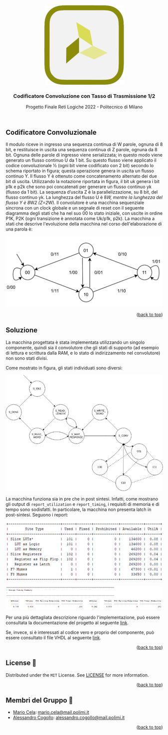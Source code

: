 <a name="readme-top"></a>

<!-- PROJECT LOGO -->
<br />
<div align="center">
  <a href="https://github.com/AlessandroCogollo/LNProject2022">
    <img src="Documentation/images/Xilinx.png" alt="Xilinx Ixon" width="256">
  </a>

<h3 align="center">Codificatore Convoluzione con Tasso di Trasmissione 1/2</h3>

  <p align="center">
    Progetto Finale Reti Logiche 2022 - Politecnico di Milano
  </p>
  <br />
</div>

<!-- ABOUT THE PROJECT -->
## Codificatore Convoluzionale 

Il modulo riceve in ingresso una sequenza continua di W parole, ognuna di 8 bit, e
restituisce in uscita una sequenza continua di Z parole, ognuna da 8 bit. Ognuna delle
parole di ingresso viene serializzata; in questo modo viene generato un flusso continuo U da
1 bit. Su questo flusso viene applicato il codice convoluzionale ½ (ogni bit viene codificato
con 2 bit) secondo lo schema riportato in figura; questa operazione genera in uscita un
flusso continuo Y. Il flusso Y è ottenuto come concatenamento alternato dei due bit di uscita.
Utilizzando la notazione riportata in figura, il bit uk genera i bit p1k e p2k che sono poi
concatenati per generare un flusso continuo yk (flusso da 1 bit). La sequenza d’uscita Z è la
parallelizzazione, su 8 bit, del flusso continuo yk.
La lunghezza del flusso U è 8*W, mentre la lunghezza del flusso Y è 8*W*2 (Z=2*W).
Il convolutore è una macchina sequenziale sincrona con un clock globale e un segnale di
reset con il seguente diagramma degli stati che ha nel suo 00 lo stato iniziale, con uscite in
ordine P1K, P2K (ogni transizione è annotata come Uk/p1k, p2k).
La macchina a stati che descrive l'evoluzione della macchina nel corso dell'elaborazione di una parola è:

<p align="center">
  <img src="Documentation/images/FSM_Conv.jpg" alt="Convolutore"/>
</p>

<p align="right">(<a href="#readme-top">back to top</a>)</p>

## Soluzione

La macchina progettata è stata implementata utilizzando un singolo componente, quindi sia il convolutore che gli stati di supporto (ad esempio di lettura e scrittura dalla RAM, e lo stato di indirizzamento nel convolutore) non sono stati divisi.

Come mostrato in figura, gli stati individuati sono diversi:

<p align="center">
  <img src="Documentation/images/FSM.png" alt="Convolutore"/>
</p>

La macchina funziona sia in pre che in post sintesi. Infatti, come mostrano gli output di `report_utilization` e `report_timing`, i requisiti di memoria e di tempo sono sodisfatti. In particolare, la macchina non presenta latch in post-sintesi.
Seguono i report:

<p align="center">
  <img src="Documentation/images/report_uilization.png" alt="Convolutore"/>
</p>

<p align="center">
  <img src="Documentation/images/report_timing.png" alt="Convolutore"/>
</p>

Per una più dettagliata descrizione riguardo l'implementazione, può essere consultata la documentazione del progetto al seguente [link](https://github.com/AlessandroCogollo/LNProject2022/blob/main/Documentation/documentation.pdf).

Se, invece, si è interessati al codice vero e proprio del componente, può essere consultato il file VHDL al seguente [link](https://github.com/AlessandroCogollo/LNProject2022/blob/main/project_reti_logiche.vhd).

<p align="right">(<a href="#readme-top">back to top</a>)</p>



<!-- LICENSE -->
## License 📄

Distributed under the `MIT` License. See [LICENSE](https://github.com/AlessandroCogollo/LNProject2022/blob/main/LICENSE) for more information.

<p align="right">(<a href="#readme-top">back to top</a>)</p>



<!-- CONTACT -->
## Membri del Gruppo 👥

* [Mario Cela](https://github.com/MarioCela): mario.cela@mail.polimi.it 
* [Alessandro Cogollo](https://github.com/AlessandroCogollo): alessandro.cogollo@mail.polimi.it

<p align="right">(<a href="#readme-top">back to top</a>)</p>
